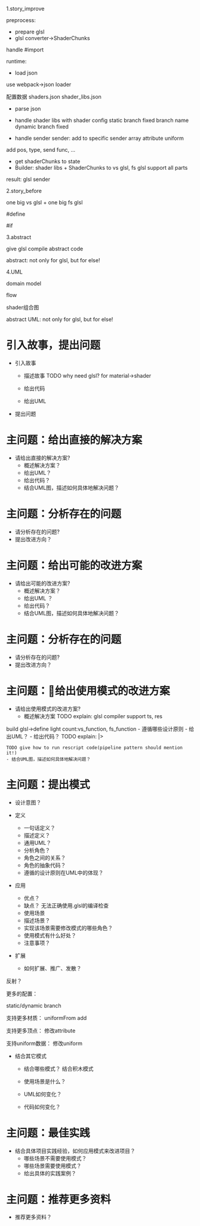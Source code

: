 1.story_improve

preprocess:

- prepare glsl
- glsl converter->ShaderChunks

handle #import



runtime:
<!-- - get shaderChunks to state -->
- load json
<!-- use most -->
use webpack->json loader

配置数据
    shaders.json
    shader_libs.json

- parse json
<!-- - handle shader libs with shader config -->
- handle shader libs with shader config
static branch
    fixed branch name
dynamic branch
    fixed

<!-- define:
handle define const -->

- handle sender
sender: add to specific sender array
attribute
uniform


add pos, type, send func, ...


<!-- 
handle result:
shader libs
sender array -->

- get shaderChunks to state
- Builder: shader libs + ShaderChunks to vs glsl, fs glsl
support all parts




result:
glsl
sender







2.story_before

one big vs glsl + one big fs glsl

#define

#if

3.abstract

give glsl compile abstract code

abstract: not only for glsl, but for else!



4.UML

domain model

flow


shader组合图


abstract UML:
not only for glsl, but for else!



# 引入故事，提出问题

- 引入故事
    - 描述故事
TODO why need glsl?
for material->shader



    - 给出代码

    - 给出UML

- 提出问题



# 主问题：给出直接的解决方案

- 请给出直接的解决方案?
    - 概述解决方案？
    - 给出UML？
    - 给出代码？
    - 结合UML图，描述如何具体地解决问题？


# 主问题：分析存在的问题

- 请分析存在的问题?
- 提出改进方向？


# 主问题：给出可能的改进方案

- 请给出可能的改进方案?
    - 概述解决方案？
    - 给出UML ？
    - 给出代码？
    - 结合UML图，描述如何具体地解决问题？


# 主问题：分析存在的问题

- 请分析存在的问题?
- 提出改进方向？



# 主问题：给出使用模式的改进方案

- 请给出使用模式的改进方案?
    - 概述解决方案
    TODO explain:
    glsl compiler support ts, res
    

build glsl->define light count:vs_function, fs_function
    - 遵循哪些设计原则
    - 给出UML？
    - 给出代码？
    TODO explain:
    |>

    TODO give how to run rescript code(pipeline pattern should mention it!)
    - 结合UML图，描述如何具体地解决问题？

# 主问题：提出模式


- 设计意图？
- 定义
    - 一句话定义？
    - 描述定义？
    - 通用UML？
    - 分析角色？
    - 角色之间的关系？
    - 角色的抽象代码？
    - 遵循的设计原则在UML中的体现？


- 应用
    - 优点？
    - 缺点？
无法正确使用.glsl的编译检查
    - 使用场景
    - 描述场景？
    - 实现该场景需要修改模式的哪些角色？
    - 使用模式有什么好处？
    - 注意事项？

- 扩展
    - 如何扩展、推广、发散？

反射？


更多的配置：
<!-- e.g. define: handle define const -->
static/dynamic branch

支持更多材质：
uniformFrom add 

支持更多顶点：
修改attribute

支持uniform数据：
修改uniform


<!-- e.g. no material shader -->


- 结合其它模式
    - 结合哪些模式？
    结合积木模式



    - 使用场景是什么？
    - UML如何变化？
    - 代码如何变化？


# 主问题：最佳实践

- 结合具体项目实践经验，如何应用模式来改进项目？
    - 哪些场景不需要使用模式？
    - 哪些场景需要使用模式？
    - 给出具体的实践案例？


# 主问题：推荐更多资料

- 推荐更多资料？
